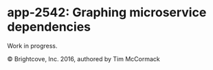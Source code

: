 # app-2542: Graphing microservice dependencies

Work in progress.

© Brightcove, Inc. 2016, authored by Tim McCormack
